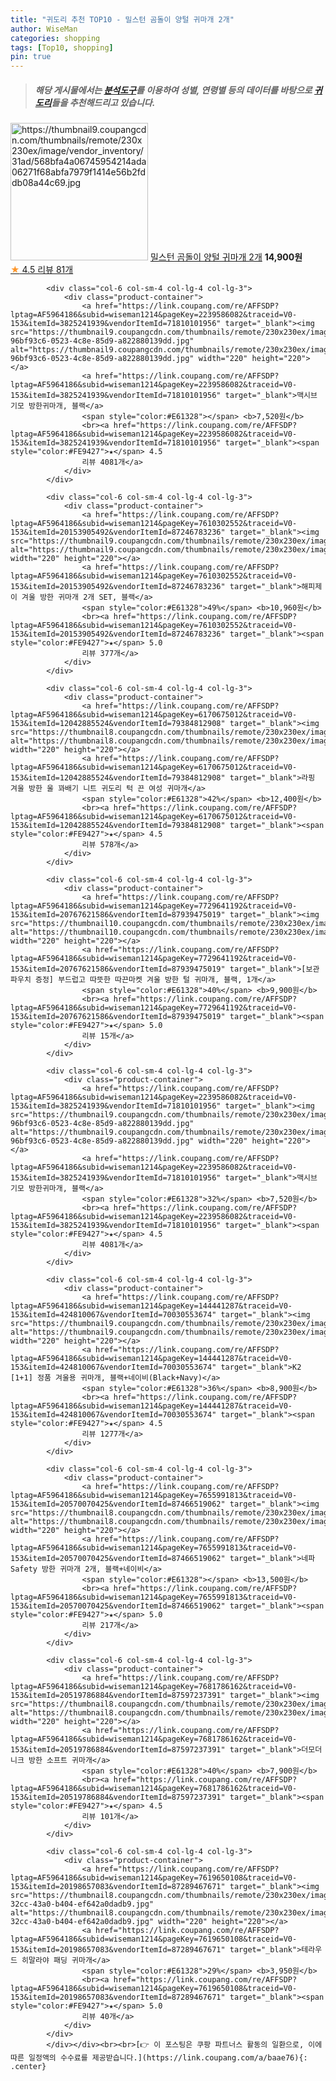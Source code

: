 ```yaml
---
title: "귀도리 추천 TOP10 - 밀스턴 곰돌이 양털 귀마개 2개"
author: WiseMan
categories: shopping
tags: [Top10, shopping]
pin: true
---
```


> ##### 해당 게시물에서는 [**분석도구**](https://itemscout.io/)를 이용하여 **성별**, **연령별** 등의 데이터를 바탕으로 [**귀도리**](https://link.coupang.com/a/baae76)들을 추천해드리고 있습니다.
<div class="container"><div class="row">
            <div class="col-6 col-sm-4 col-lg-4 col-lg-3">
                <div class="product-container">
                    <a href="https://link.coupang.com/re/AFFSDP?lptag=AF5964186&subid=wiseman1214&pageKey=6953878842&traceid=V0-153&itemId=16905569386&vendorItemId=87177405031" target="_blank"><img src="https://thumbnail9.coupangcdn.com/thumbnails/remote/230x230ex/image/vendor_inventory/31ad/568bfa4a06745954214ada06271f68abfa7979f1414e56b2fddb08a44c69.jpg" alt="https://thumbnail9.coupangcdn.com/thumbnails/remote/230x230ex/image/vendor_inventory/31ad/568bfa4a06745954214ada06271f68abfa7979f1414e56b2fddb08a44c69.jpg" width="220" height="220"></a>
                    <a href="https://link.coupang.com/re/AFFSDP?lptag=AF5964186&subid=wiseman1214&pageKey=6953878842&traceid=V0-153&itemId=16905569386&vendorItemId=87177405031" target="_blank">밀스턴 곰돌이 양털 귀마개 2개</a>
                    <span style="color:#E61328"></span> <b>14,900원</b>
                    <br><a href="https://link.coupang.com/re/AFFSDP?lptag=AF5964186&subid=wiseman1214&pageKey=6953878842&traceid=V0-153&itemId=16905569386&vendorItemId=87177405031" target="_blank"><span style="color:#FE9427">★</span> 4.5
                    리뷰 81개</a>
                </div>
            </div>
            
            <div class="col-6 col-sm-4 col-lg-4 col-lg-3">
                <div class="product-container">
                    <a href="https://link.coupang.com/re/AFFSDP?lptag=AF5964186&subid=wiseman1214&pageKey=2239586082&traceid=V0-153&itemId=3825241939&vendorItemId=71810101956" target="_blank"><img src="https://thumbnail9.coupangcdn.com/thumbnails/remote/230x230ex/image/retail/images/4348100447168427-96bf93c6-0523-4c8e-85d9-a822880139dd.jpg" alt="https://thumbnail9.coupangcdn.com/thumbnails/remote/230x230ex/image/retail/images/4348100447168427-96bf93c6-0523-4c8e-85d9-a822880139dd.jpg" width="220" height="220"></a>
                    <a href="https://link.coupang.com/re/AFFSDP?lptag=AF5964186&subid=wiseman1214&pageKey=2239586082&traceid=V0-153&itemId=3825241939&vendorItemId=71810101956" target="_blank">맥시브 기모 방한귀마개, 블랙</a>
                    <span style="color:#E61328"></span> <b>7,520원</b>
                    <br><a href="https://link.coupang.com/re/AFFSDP?lptag=AF5964186&subid=wiseman1214&pageKey=2239586082&traceid=V0-153&itemId=3825241939&vendorItemId=71810101956" target="_blank"><span style="color:#FE9427">★</span> 4.5
                    리뷰 4081개</a>
                </div>
            </div>
            
            <div class="col-6 col-sm-4 col-lg-4 col-lg-3">
                <div class="product-container">
                    <a href="https://link.coupang.com/re/AFFSDP?lptag=AF5964186&subid=wiseman1214&pageKey=7610302552&traceid=V0-153&itemId=20153905492&vendorItemId=87246783236" target="_blank"><img src="https://thumbnail9.coupangcdn.com/thumbnails/remote/230x230ex/image/vendor_inventory/9170/374c5bb011851a1b5f0a83eb372283126c263a12a073157f86e39252cafb.jpg" alt="https://thumbnail9.coupangcdn.com/thumbnails/remote/230x230ex/image/vendor_inventory/9170/374c5bb011851a1b5f0a83eb372283126c263a12a073157f86e39252cafb.jpg" width="220" height="220"></a>
                    <a href="https://link.coupang.com/re/AFFSDP?lptag=AF5964186&subid=wiseman1214&pageKey=7610302552&traceid=V0-153&itemId=20153905492&vendorItemId=87246783236" target="_blank">해피제이 겨울 방한 귀마개 2개 SET, 블랙</a>
                    <span style="color:#E61328">49%</span> <b>10,960원</b>
                    <br><a href="https://link.coupang.com/re/AFFSDP?lptag=AF5964186&subid=wiseman1214&pageKey=7610302552&traceid=V0-153&itemId=20153905492&vendorItemId=87246783236" target="_blank"><span style="color:#FE9427">★</span> 5.0
                    리뷰 377개</a>
                </div>
            </div>
            
            <div class="col-6 col-sm-4 col-lg-4 col-lg-3">
                <div class="product-container">
                    <a href="https://link.coupang.com/re/AFFSDP?lptag=AF5964186&subid=wiseman1214&pageKey=6170675012&traceid=V0-153&itemId=12042885524&vendorItemId=79384812908" target="_blank"><img src="https://thumbnail8.coupangcdn.com/thumbnails/remote/230x230ex/image/vendor_inventory/a09c/7578461bc7d1d7cf9265e65ab6351fc1ff672ea6de12ed0da4c22f14376d.jpg" alt="https://thumbnail8.coupangcdn.com/thumbnails/remote/230x230ex/image/vendor_inventory/a09c/7578461bc7d1d7cf9265e65ab6351fc1ff672ea6de12ed0da4c22f14376d.jpg" width="220" height="220"></a>
                    <a href="https://link.coupang.com/re/AFFSDP?lptag=AF5964186&subid=wiseman1214&pageKey=6170675012&traceid=V0-153&itemId=12042885524&vendorItemId=79384812908" target="_blank">라핑 겨울 방한 울 꽈배기 니트 귀도리 턱 끈 여성 귀마개</a>
                    <span style="color:#E61328">42%</span> <b>12,400원</b>
                    <br><a href="https://link.coupang.com/re/AFFSDP?lptag=AF5964186&subid=wiseman1214&pageKey=6170675012&traceid=V0-153&itemId=12042885524&vendorItemId=79384812908" target="_blank"><span style="color:#FE9427">★</span> 4.5
                    리뷰 578개</a>
                </div>
            </div>
            
            <div class="col-6 col-sm-4 col-lg-4 col-lg-3">
                <div class="product-container">
                    <a href="https://link.coupang.com/re/AFFSDP?lptag=AF5964186&subid=wiseman1214&pageKey=7729641192&traceid=V0-153&itemId=20767621586&vendorItemId=87939475019" target="_blank"><img src="https://thumbnail10.coupangcdn.com/thumbnails/remote/230x230ex/image/vendor_inventory/9190/8d314bd1720ec1ee14246b6797f336802f105f14c8cd40a4fc7f96b7ac5b.png" alt="https://thumbnail10.coupangcdn.com/thumbnails/remote/230x230ex/image/vendor_inventory/9190/8d314bd1720ec1ee14246b6797f336802f105f14c8cd40a4fc7f96b7ac5b.png" width="220" height="220"></a>
                    <a href="https://link.coupang.com/re/AFFSDP?lptag=AF5964186&subid=wiseman1214&pageKey=7729641192&traceid=V0-153&itemId=20767621586&vendorItemId=87939475019" target="_blank">[보관 파우치 증정] 부드럽고 따뜻한 따끈마켓 겨울 방한 털 귀마개, 블랙, 1개</a>
                    <span style="color:#E61328">40%</span> <b>9,900원</b>
                    <br><a href="https://link.coupang.com/re/AFFSDP?lptag=AF5964186&subid=wiseman1214&pageKey=7729641192&traceid=V0-153&itemId=20767621586&vendorItemId=87939475019" target="_blank"><span style="color:#FE9427">★</span> 5.0
                    리뷰 15개</a>
                </div>
            </div>
            
            <div class="col-6 col-sm-4 col-lg-4 col-lg-3">
                <div class="product-container">
                    <a href="https://link.coupang.com/re/AFFSDP?lptag=AF5964186&subid=wiseman1214&pageKey=2239586082&traceid=V0-153&itemId=3825241939&vendorItemId=71810101956" target="_blank"><img src="https://thumbnail9.coupangcdn.com/thumbnails/remote/230x230ex/image/retail/images/4348100447168427-96bf93c6-0523-4c8e-85d9-a822880139dd.jpg" alt="https://thumbnail9.coupangcdn.com/thumbnails/remote/230x230ex/image/retail/images/4348100447168427-96bf93c6-0523-4c8e-85d9-a822880139dd.jpg" width="220" height="220"></a>
                    <a href="https://link.coupang.com/re/AFFSDP?lptag=AF5964186&subid=wiseman1214&pageKey=2239586082&traceid=V0-153&itemId=3825241939&vendorItemId=71810101956" target="_blank">맥시브 기모 방한귀마개, 블랙</a>
                    <span style="color:#E61328">32%</span> <b>7,520원</b>
                    <br><a href="https://link.coupang.com/re/AFFSDP?lptag=AF5964186&subid=wiseman1214&pageKey=2239586082&traceid=V0-153&itemId=3825241939&vendorItemId=71810101956" target="_blank"><span style="color:#FE9427">★</span> 4.5
                    리뷰 4081개</a>
                </div>
            </div>
            
            <div class="col-6 col-sm-4 col-lg-4 col-lg-3">
                <div class="product-container">
                    <a href="https://link.coupang.com/re/AFFSDP?lptag=AF5964186&subid=wiseman1214&pageKey=144441287&traceid=V0-153&itemId=424810067&vendorItemId=70030553674" target="_blank"><img src="https://thumbnail9.coupangcdn.com/thumbnails/remote/230x230ex/image/vendor_inventory/7e7e/977c93dd66674117ff8a8128cee2bb6e46c61948ba0609732fad882739f4.jpg" alt="https://thumbnail9.coupangcdn.com/thumbnails/remote/230x230ex/image/vendor_inventory/7e7e/977c93dd66674117ff8a8128cee2bb6e46c61948ba0609732fad882739f4.jpg" width="220" height="220"></a>
                    <a href="https://link.coupang.com/re/AFFSDP?lptag=AF5964186&subid=wiseman1214&pageKey=144441287&traceid=V0-153&itemId=424810067&vendorItemId=70030553674" target="_blank">K2 [1+1] 정품 겨울용 귀마개, 블랙+네이비(Black+Navy)</a>
                    <span style="color:#E61328">36%</span> <b>8,900원</b>
                    <br><a href="https://link.coupang.com/re/AFFSDP?lptag=AF5964186&subid=wiseman1214&pageKey=144441287&traceid=V0-153&itemId=424810067&vendorItemId=70030553674" target="_blank"><span style="color:#FE9427">★</span> 4.5
                    리뷰 1277개</a>
                </div>
            </div>
            
            <div class="col-6 col-sm-4 col-lg-4 col-lg-3">
                <div class="product-container">
                    <a href="https://link.coupang.com/re/AFFSDP?lptag=AF5964186&subid=wiseman1214&pageKey=7655991813&traceid=V0-153&itemId=20570070425&vendorItemId=87466519062" target="_blank"><img src="https://thumbnail8.coupangcdn.com/thumbnails/remote/230x230ex/image/vendor_inventory/2bc6/114f6f06c9c53f8f1ebaa29ed2943bce608484da8961458cc4e92706dda3.jpg" alt="https://thumbnail8.coupangcdn.com/thumbnails/remote/230x230ex/image/vendor_inventory/2bc6/114f6f06c9c53f8f1ebaa29ed2943bce608484da8961458cc4e92706dda3.jpg" width="220" height="220"></a>
                    <a href="https://link.coupang.com/re/AFFSDP?lptag=AF5964186&subid=wiseman1214&pageKey=7655991813&traceid=V0-153&itemId=20570070425&vendorItemId=87466519062" target="_blank">네파 Safety 방한 귀마개 2개, 블랙+네이비</a>
                    <span style="color:#E61328"></span> <b>13,500원</b>
                    <br><a href="https://link.coupang.com/re/AFFSDP?lptag=AF5964186&subid=wiseman1214&pageKey=7655991813&traceid=V0-153&itemId=20570070425&vendorItemId=87466519062" target="_blank"><span style="color:#FE9427">★</span> 5.0
                    리뷰 217개</a>
                </div>
            </div>
            
            <div class="col-6 col-sm-4 col-lg-4 col-lg-3">
                <div class="product-container">
                    <a href="https://link.coupang.com/re/AFFSDP?lptag=AF5964186&subid=wiseman1214&pageKey=7681786162&traceid=V0-153&itemId=20519786884&vendorItemId=87597237391" target="_blank"><img src="https://thumbnail8.coupangcdn.com/thumbnails/remote/230x230ex/image/rs_quotation_api/vrflvs9f/651b9b75cee94112895d63207252ec0a.jpg" alt="https://thumbnail8.coupangcdn.com/thumbnails/remote/230x230ex/image/rs_quotation_api/vrflvs9f/651b9b75cee94112895d63207252ec0a.jpg" width="220" height="220"></a>
                    <a href="https://link.coupang.com/re/AFFSDP?lptag=AF5964186&subid=wiseman1214&pageKey=7681786162&traceid=V0-153&itemId=20519786884&vendorItemId=87597237391" target="_blank">더모더니크 방한 소프트 귀마개</a>
                    <span style="color:#E61328">40%</span> <b>7,900원</b>
                    <br><a href="https://link.coupang.com/re/AFFSDP?lptag=AF5964186&subid=wiseman1214&pageKey=7681786162&traceid=V0-153&itemId=20519786884&vendorItemId=87597237391" target="_blank"><span style="color:#FE9427">★</span> 4.5
                    리뷰 101개</a>
                </div>
            </div>
            
            <div class="col-6 col-sm-4 col-lg-4 col-lg-3">
                <div class="product-container">
                    <a href="https://link.coupang.com/re/AFFSDP?lptag=AF5964186&subid=wiseman1214&pageKey=7619650108&traceid=V0-153&itemId=20198657083&vendorItemId=87289467671" target="_blank"><img src="https://thumbnail8.coupangcdn.com/thumbnails/remote/230x230ex/image/retail/images/2023/09/25/15/4/298e7f14-32cc-43a0-b404-ef642a0dadb9.jpg" alt="https://thumbnail8.coupangcdn.com/thumbnails/remote/230x230ex/image/retail/images/2023/09/25/15/4/298e7f14-32cc-43a0-b404-ef642a0dadb9.jpg" width="220" height="220"></a>
                    <a href="https://link.coupang.com/re/AFFSDP?lptag=AF5964186&subid=wiseman1214&pageKey=7619650108&traceid=V0-153&itemId=20198657083&vendorItemId=87289467671" target="_blank">테라우드 히말라야 패딩 귀마개</a>
                    <span style="color:#E61328">29%</span> <b>3,950원</b>
                    <br><a href="https://link.coupang.com/re/AFFSDP?lptag=AF5964186&subid=wiseman1214&pageKey=7619650108&traceid=V0-153&itemId=20198657083&vendorItemId=87289467671" target="_blank"><span style="color:#FE9427">★</span> 5.0
                    리뷰 40개</a>
                </div>
            </div>
            </div></div><br><br>[👉 이 포스팅은 쿠팡 파트너스 활동의 일환으로, 이에 따른 일정액의 수수료를 제공받습니다.](https://link.coupang.com/a/baae76){: .center}